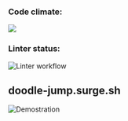 ### Code climate:
<a href="https://codeclimate.com/github/iFoxtrot33/Doodle-Jump/maintainability"><img src="https://api.codeclimate.com/v1/badges/0fd123a8c70a5afa8744/maintainability" /></a>

### Linter status:
![Linter workflow](https://github.com/iFoxtrot33/Doodle-Jump/actions/workflows/lint.yml/badge.svg)

## doodle-jump.surge.sh
![Demostration](https://user-images.githubusercontent.com/102408798/205708608-b14e2c4e-8f5d-4fd0-9217-0110ca25e94a.png)
